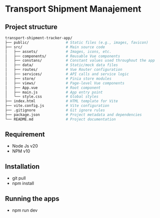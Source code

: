 # Transport Shipment Manajement

## Project structure

```bash
transport-shipment-tracker-app/
├── public/                 # Static files (e.g., images, favicon)
├── src/                    # Main source code
│   ├── assets/             # Images, icons, etc.
│   ├── components/         # Reusable Vue components
│   ├── constans/           # Constant values used throughout the app
│   ├── data/               # Static/mock data files
│   ├── routes/             # Vue Router configuration
│   ├── services/           # API calls and service logic
│   ├── store/              # Pinia store modules
│   ├── views/              # Page-level Vue components
│   ├── App.vue             # Root component
│   ├── main.js             # App entry point
│   └── style.css           # Global styles
├── index.html              # HTML template for Vite
├── vite.config.js          # Vite configuration
├── .gitignore              # Git ignore rules
├── package.json            # Project metadata and dependencies
└── README.md               # Project documentation
```

## Requirement

- Node Js v20
- NPM v10

## Installation

- git pull
- npm install

## Running the apps

- npm run dev
